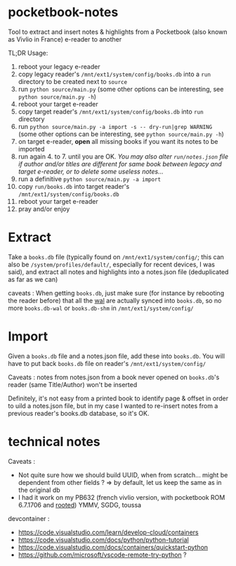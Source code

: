 # pocketbook-notes
Tool to extract and insert notes &amp; highlights from a Pocketbook (also known as Vivlio in France) e-reader to another

TL;DR Usage:
1. reboot your legacy e-reader
2. copy legacy reader's `/mnt/ext1/system/config/books.db` into a `run` directory to be created next to `source`
3. run `python source/main.py` (some other options can be interesting, see `python source/main.py -h`)
4. reboot your target e-reader
5. copy target reader's `/mnt/ext1/system/config/books.db` into `run` directory
6. run `python source/main.py -a import -s -- dry-run|grep WARNING` (some other options can be interesting, see `python source/main.py -h`)
7. on target e-reader, **open** all missing books if you want its notes to be imported
8. run again 4. to 7. until you are OK. *You may also alter `run/notes.json` file if author and/or titles are different for same book between legacy and target e-reader, or to delete some useless notes...*
9. run a definitive `python source/main.py -a import`
10. copy `run/books.db` into target reader's `/mnt/ext1/system/config/books.db`
11. reboot your target e-reader
12. pray and/or enjoy



# Extract
Take a `books.db` file (typically found on `/mnt/ext1/system/config/`; this can also be `/system/profiles/default/`, especially for recent devices, I was said), and extract all notes and highlights into a notes.json file (deduplicated as far as we can)

caveats : 
When getting `books.db`, just make sure (for instance by rebooting the reader before) that all the [wal](https://www.sqlite.org/wal.html) are actually synced into `books.db`, so no more `books.db-wal` or `books.db-shm` in `/mnt/ext1/system/config/`
# Import
Given a `books.db` file and a notes.json file, add these into `books.db`.
You will have to put back `books.db` file on reader's `/mnt/ext1/system/config/`

Caveats : notes from notes.json from a book never opened on `books.db`'s reader (same Title/Author) won't be inserted

Definitely, it's not easy from a printed book to identify page & offset in order to uild a notes.json file, but in my case I wanted to re-insert notes from a previous reader's books.db database, so it's OK.

# technical notes
Caveats : 
- Not quite sure how we should build UUID, when from scratch... might be dependent from other fields ? => by default, let us keep the same as in the original db
- I had it work on my PB632 (french vivlio version, with pocketbook ROM 6.7.1706 and [rooted](https://github.com/ezdiy/pbjb)) YMMV, SGDG, toussa



devcontainer : 
- https://code.visualstudio.com/learn/develop-cloud/containers
- https://code.visualstudio.com/docs/python/python-tutorial
- https://code.visualstudio.com/docs/containers/quickstart-python
- https://github.com/microsoft/vscode-remote-try-python ?
